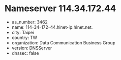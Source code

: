 # Nameserver 114.34.172.44

* as_number: 3462
* name: 114-34-172-44.hinet-ip.hinet.net.
* city: Taipei
* country: TW
* organization: Data Communication Business Group
* version: DNSServer
* dnssec: false
